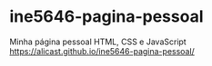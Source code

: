 # ine5646-pagina-pessoal 
Minha página pessoal HTML, CSS e JavaScript </br>
https://alicast.github.io/ine5646-pagina-pessoal/
